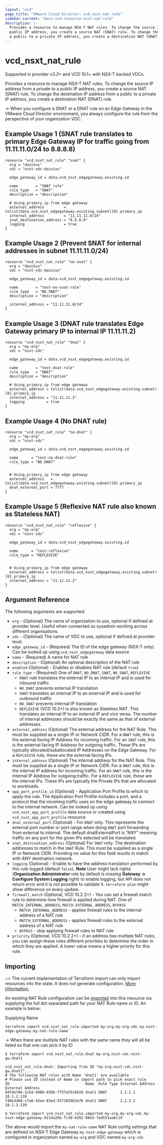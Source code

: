 ```yaml
---
layout: "vcd"
page_title: "VMware Cloud Director: vcd_nsxt_nat_rule"
sidebar_current: "docs-vcd-resource-nsxt-nat-rule"
description: |-
  Provides a resource to manage NSX-T NAT rules. To change the source IP address from a private to a
  public IP address, you create a source NAT (SNAT) rule. To change the destination IP address from 
  a public to a private IP address, you create a destination NAT (DNAT) rule.
---
```


# vcd\_nsxt\_nat\_rule

Supported in provider *v3.3+* and VCD 10.1+ with NSX-T backed VDCs.

Provides a resource to manage NSX-T NAT rules. To change the source IP address from a private to a
public IP address, you create a source NAT (SNAT) rule. To change the destination IP address from 
a public to a private IP address, you create a destination NAT (DNAT) rule.

-> When you configure a SNAT or a DNAT rule on an Edge Gateway in the VMware Cloud Director
environment, you always configure the rule from the perspective of your organization VDC.

## Example Usage 1 (SNAT rule translates to primary Edge Gateway IP for traffic going from 11.11.11.0/24 to 8.8.8.8)

```hcl
resource "vcd_nsxt_nat_rule" "snat" {
  org = "dainius"
  vdc = "nsxt-vdc-dainius"

  edge_gateway_id = data.vcd_nsxt_edgegateway.existing.id

  name        = "SNAT rule"
  rule_type   = "SNAT"
  description = "description"

  # Using primary_ip from edge gateway
  external_address         = tolist(data.vcd_nsxt_edgegateway.existing.subnet)[0].primary_ip
  internal_address         = "11.11.11.0/24"
  snat_destination_address = "8.8.8.8"
  logging                  = true
}
```

## Example Usage 2 (Prevent SNAT for internal addresses in subnet 11.11.11.0/24)
```hcl
resource "vcd_nsxt_nat_rule" "no-snat" {
  org = "dainius"
  vdc = "nsxt-vdc-dainius"

  edge_gateway_id = data.vcd_nsxt_edgegateway.existing.id

  name        = "test-no-snat-rule"
  rule_type   = "NO_SNAT"
  description = "description"

  internal_address = "11.11.11.0/24"
}
```

## Example Usage 3 (DNAT rule translates Edge Gateway primary IP to internal IP 11.11.11.2)
```hcl
resource "vcd_nsxt_nat_rule" "dnat" {
  org = "my-org"
  vdc = "nsxt-vdc"

  edge_gateway_id = data.vcd_nsxt_edgegateway.existing.id

  name        = "test-dnat-rule"
  rule_type   = "DNAT"
  description = "description"

  # Using primary_ip from edge gateway
  external_address = tolist(data.vcd_nsxt_edgegateway.existing.subnet)[0].primary_ip
  internal_address = "11.11.11.2"
  logging          = true
}
```

## Example Usage 4 (No DNAT rule)
```hcl
resource "vcd_nsxt_nat_rule" "no-dnat" {
  org = "my-org"
  vdc = "nsxt-vdc"

  edge_gateway_id = data.vcd_nsxt_edgegateway.existing.id

  name      = "test-no-dnat-rule"
  rule_type = "NO_DNAT"


  # Using primary_ip from edge gateway
  external_address   = tolist(data.vcd_nsxt_edgegateway.existing.subnet)[0].primary_ip
  dnat_external_port = 7777
}
```

## Example Usage 5 (Reflexive NAT rule also known as Stateless NAT)
```hcl
resource "vcd_nsxt_nat_rule" "reflexive" {
  org = "my-org"
  vdc = "nsxt-vdc"

  edge_gateway_id = data.vcd_nsxt_edgegateway.existing.id

  name      = "test-reflexive"
  rule_type = "REFLEXIVE"


  # Using primary_ip from edge gateway
  external_address = tolist(data.vcd_nsxt_edgegateway.existing.subnet)[0].primary_ip
  internal_address = "11.11.11.2"
}
```

## Argument Reference

The following arguments are supported:

* `org` - (Optional) The name of organization to use, optional if defined at provider level. Useful
  when connected as sysadmin working across different organisations.
* `vdc` - (Optional) The name of VDC to use, optional if defined at provider level.
* `edge_gateway_id` - (Required) The ID of the edge gateway (NSX-T only). Can be looked up using
  `vcd_nsxt_edgegateway` data source
* `name` - (Required) A name for NAT rule
* `description` - (Optional) An optional description of the NAT rule
* `enabled` (Optional) - Enables or disables NAT rule (default `true`)
* `rule_type` - (Required) One of `DNAT`, `NO_DNAT`, `SNAT`, `NO_SNAT`, `REFLEXIVE`
  * `DNAT` rule translates the external IP to an internal IP and is used for inbound traffic
  * `NO_DNAT` prevents external IP translation 
  * `SNAT` translates an internal IP to an external IP and is used for outbound traffic
  * `NO_SNAT` prevents internal IP translation
  * `REFLEXIVE` (VCD 10.3+)  is also known as Stateless NAT. This translates an internal IP to an external IP and vice 
    versa. The number of internal addresses should be exactly the same as that of external addresses.
* `external_address` (Optional) The external address for the NAT Rule. This must be supplied as a single IP or Network
  CIDR. For a `DNAT` rule, this is the external facing IP Address for incoming traffic. For an `SNAT` rule, this is the 
  external facing IP Address for outgoing traffic. These IPs are typically allocated/suballocated IP Addresses on the 
  Edge Gateway. For a `REFLEXIVE` rule, these are the external facing IPs.
* `internal_address` (Optional) The internal address for the NAT Rule. This must be supplied as a single IP or
  Network CIDR. For a `DNAT` rule, this is the internal IP address for incoming traffic. For an `SNAT` rule, this is the
  internal IP Address for outgoing traffic. For a `REFLEXIVE` rule, these are the internal IPs.
  These IPs are typically the Private IPs that are allocated to workloads.
* `app_port_profile_id` (Optional) - Application Port Profile to which to apply the rule. The
  Application Port Profile includes a port, and a protocol that the incoming traffic uses on the edge
  gateway to connect to the internal network.  Can be looked up using `vcd_nsxt_app_port_profile`
  data source or created using `vcd_nsxt_app_port_profile` resource
* `dnat_external_port` (Optional) - For `DNAT` only. This represents the external port number or port range when doing 
  `DNAT` port forwarding from external to internal. The default dnatExternalPort is “ANY” meaning traffic on any port
  for the given IPs selected will be translated.
* `snat_destination_address` (Optional) For `SNAT` only. The destination addresses to match in the `SNAT` Rule. This 
  must be supplied as a single IP or Network CIDR. Providing no value for this field results in match with ANY 
  destination network.
* `logging` (Optional) - Enable to have the address translation performed by this rule logged
  (default `false`). **Note** User might lack rights (**Organization Administrator** role by default
  is missing **Gateway -> Configure System Logging** right) to enable logging, but API does not
  return error and it is not possible to validate it. `terraform plan` might show difference on
  every update.
* `firewall_match` (Optional, VCD 10.2.2+) - You can set a firewall match rule to determine how
  firewall is applied during NAT. One of `MATCH_INTERNAL_ADDRESS`, `MATCH_EXTERNAL_ADDRESS`,
  `BYPASS`
  * `MATCH_INTERNAL_ADDRESS` - applies firewall rules to the internal address of a NAT rule
  * `MATCH_EXTERNAL_ADDRESS` - applies firewall rules to the external address of a NAT rule
  * `BYPASS` - skip applying firewall rules to NAT rule
* `priority` (Optional, VCD 10.2.2+) - if an address has multiple NAT rules, you can assign these
  rules different priorities to determine the order in which they are applied. A lower value means a
  higher priority for this rule. 

## Importing

~> The current implementation of Terraform import can only import resources into the state.
It does not generate configuration. [More information.](https://www.terraform.io/docs/import/)

An existing NAT Rule configuration can be [imported][docs-import] into this resource
via supplying the full dot separated path for your NAT Rule name or ID. An example is
below:

[docs-import]: https://www.terraform.io/docs/import/

Supplying Name
```
terraform import vcd_nsxt_nat_rule.imported my-org.my-org-vdc.my-nsxt-edge-gateway.my-nat-rule-name
```



-> When there are multiple NAT rules with the same name they will all be listed so that one can pick
it by ID

```
$ terraform import vcd_nsxt_nat_rule.dnat my-org.nsxt-vdc.nsxt-gw.dnat1

vcd_nsxt_nat_rule.dnat: Importing from ID "my-org.nsxt-vdc.nsxt-gw.dnat1"...
# The following NAT rules with Name 'dnat1' are available
# Please use ID instead of Name in import path to pick exact rule
ID                                   Name  Rule Type Internal Address   External Address
04fde766-2cbd-4986-93bb-7f57e59c6b19 dnat1 DNAT      1.1.1.1            10.1.2.139
f40e3d68-cfa6-42ea-83ed-5571659b3e7b dnat1 DNAT      2.2.2.2            10.1.2.139

$ terraform import vcd_nsxt_nat_rule.imported my-org.my-org-vdc.my-nsxt-edge-gateway.0214a26b-fc30-4202-88e5-7ed551aa6c19
```

The above would import the `my-nat-rule-name` NAT Rule config settings that are defined
on NSX-T Edge Gateway `my-nsxt-edge-gateway` which is configured in organization named `my-org` and
VDC named `my-org-vdc`.
